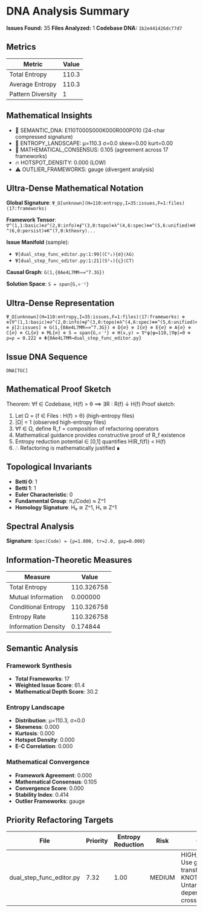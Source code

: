 # DNA Analysis Summary

**Issues Found:** 35
**Files Analyzed:** 1
**Codebase DNA:** `1b2e441426dc77d7`

## Metrics

| Metric | Value |
|--------|-------|
| Total Entropy | 110.3 |
| Average Entropy | 110.3 |
| Pattern Diversity | 1 |

## Mathematical Insights

- 🧬 SEMANTIC_DNA: E110T000S000K000R000P010 (24-char compressed signature)
- 🌄 ENTROPY_LANDSCAPE: μ=110.3 σ=0.0 skew=0.00 kurt=0.00
- 🔬 MATHEMATICAL_CONSENSUS: 0.105 (agreement across 17 frameworks)
- 🔥 HOTSPOT_DENSITY: 0.000 (LOW)
- ⚠️  OUTLIER_FRAMEWORKS: gauge (divergent analysis)

## Ultra-Dense Mathematical Notation

**Global Signature**: `Ψ_Ω[unknown](H=110:entropy,I=35:issues,F=1:files)⟨17:frameworks⟩`

**Framework Tensor**: `∇^(1,1:basic)⊗∂^(2,0:info)⊗∮^(3,0:topo)⊗λ^(4,6:spec)⊗⊗^(5,6:unified)⊗H^(6,0:persist)⊗K^(7,0:ktheory)...`

**Issue Manifold** (sample):
- `Ψ[dual_step_func_editor.py:1:99](C³₂){σ}⟨λG⟩`
- `Ψ[dual_step_func_editor.py:1:21](S²₉){ς}⟨CT⟩`

**Causal Graph**: `G(1,{0Ae4L7MM⟹^7.3G})`

**Solution Space**: `S = span{G,⟡⁻¹}`

## Ultra-Dense Representation

```
Ψ_Ω[unknown](H=110:entropy,I=35:issues,F=1:files)⟨17:frameworks⟩ ⊗ ⊗[∇^(1,1:basic)⊗∂^(2,0:info)⊗∮^(3,0:topo)⊗λ^(4,6:spec)⊗⊗^(5,6:unified)⊗H^(6,0:persist)⊗K^(7,0:ktheory)⊗∞^(8,0:ultimate)⊗⟂^(9,0:percol)⊗Ω^(10,1:random)⊗G^(11,10:gauge)⊗S^(12,1:spin)⊗⟡^(13,0:knot)⊗M^(14,1:matroid)⊗C^(15,1:category)⊗T^(16,6:tropical)⊗Σ^(17,2:advanced)] ⊗ ∮[2:issues] ⊗ G(1,{0Ae4L7MM⟹^7.3G}) ⊗ D{∅} ⊗ I{∅} ⊗ E{∅} ⊗ A{∅} ⊗ C{∅} ⊗ CL{∅} ⊗ ML{∅} ⊗ S = span{G,⟡⁻¹} ⊗ H(x,y) = ∇²φ|φ=110,|∇φ|=0 ⊗ ρ=ρ = 0.222 ⊗ Φ{0Ae4L7MM→dual_step_func_editor.py}
```

## Issue DNA Sequence

```
DNA[TGC]
```

## Mathematical Proof Sketch

Theorem: ∀f ∈ Codebase, H(f) > θ ⟹ ∃R : R(f) ↓ H(f)
Proof sketch:
1. Let Ω = {f ∈ Files : H(f) > θ} (high-entropy files)
2. |Ω| = 1 (observed high-entropy files)
3. ∀f ∈ Ω, define R_f = composition of refactoring operators
4. Mathematical guidance provides constructive proof of R_f existence
5. Entropy reduction potential ∈ [0,1] quantifies H(R_f(f)) < H(f)
6. ∴ Refactoring is mathematically justified ∎

## Topological Invariants

- **Betti 0**: 1
- **Betti 1**: 1
- **Euler Characteristic**: 0
- **Fundamental Group**: π₁(Code) ≈ Z^1
- **Homology Signature**: H₀ ≅ Z^1, H₁ ≅ Z^1

## Spectral Analysis

**Signature**: `Spec(Code) = {ρ=1.000, tr=2.0, gap=0.000}`

## Information-Theoretic Measures

| Measure | Value |
|---------|-------|
| Total Entropy | 110.326758 |
| Mutual Information | 0.000000 |
| Conditional Entropy | 110.326758 |
| Entropy Rate | 110.326758 |
| Information Density | 0.174844 |

## Semantic Analysis

### Framework Synthesis
- **Total Frameworks**: 17
- **Weighted Issue Score**: 61.4
- **Mathematical Depth Score**: 30.2

### Entropy Landscape
- **Distribution**: μ=110.3, σ=0.0
- **Skewness**: 0.000
- **Kurtosis**: 0.000
- **Hotspot Density**: 0.000
- **E-C Correlation**: 0.000

### Mathematical Convergence
- **Framework Agreement**: 0.000
- **Mathematical Consensus**: 0.105
- **Convergence Score**: 0.000
- **Stability Index**: 0.414
- **Outlier Frameworks**: gauge

## Priority Refactoring Targets

| File | Priority | Entropy Reduction | Risk | Guidance |
|------|----------|-------------------|------|----------|
| dual_step_func_editor.py | 7.32 | 1.00 | MEDIUM | HIGH_COMPLEXITY: Use gauge theory transformations, KNOT_THEORY: Untangle dependency crossings |
